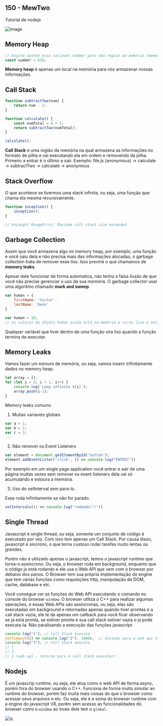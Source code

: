 ## 150 - MewTwo

Tutorial de nodejs

![image](https://user-images.githubusercontent.com/14116020/180343772-1bdf2ed9-4d18-4b97-b700-e9dc0f6537f5.png)

## Memory Heap

```js
// Engine aponte essa variável number para uma regiao da memória (memory heap) para armazenar esse número
const number = 610;
```

**Memory heap** é apenas um local na memória para nós armazenar nossas informações.

## Call Stack

```js
function subtractTwo(num) {
    return num - 2;
}

function calculate() {
    const numTotal = 4 + 5;
    return subtractTwo(numTotal);
}

calculate();
```

**Call Stack** é uma região da memória na qual armazena as informações no formato de pilha e vai executando ela em ordem e removendo da pilha. Primeiro a entrar é o último a sair. Exemplo: file.js (anonymous) -> calculate -> subtractTwo -> calculate -> anonymous

## Stack Overflow

O que acontece se tivermos uma stack infinita, ou seja, uma função que chama ela mesma recursivamente.

```js
function inception() {
    inception();
}

// Uncaught RangeError: Maximum call stack size exceeded
```

## Garbage Collection

Assim que você armazena algo no memory heap, por exemplo, uma função e você saiu dela e não precisa mais das informações alocadas,
o garbage collection trata de remover esse lixo. Isso previne o que chamamos de **memory leaks**.

Apesar dele funcionar de forma automatica, não tenha a falsa ilusão de que você não precise gerenciar o uso da sua memória.
O garbage collector usar uma algoritmo chamado **mark and sweep**.

```js
var human = {
    firstName: 'Victor',
    lastName: 'Deon'
}

var human = 10;
// os valores do objeto human ainda está na memória e virou lixo e será removido pelo garbage collection
```

Qualquer variável que tiver dentro de uma função vira lixo quando a função termina de executar.

## Memory Leaks

Vamos fazer um estouro de memória, ou seja, vamos inserir infinitamente dados no memory heap.

```js
let array = [];
for (let i = 5; i > 1; i++) {
    console.log(`Loop infinito ${i}`);
    array.push(i-1);
}
```

Memory leaks comuns:

1) Muitas varíaveis globais

```js
var a = 1;
var b = 2;
var c = 3;
...
```

2) Não remover os Event Listeners

```js
var element = document.getElementById('button');
element.addEventLister('click', () => console.log("ENTREI"))
```

Por exemplo em um single page application você entrar e sair de uma página muitas vezes sem remover os event listeners dela
vai só acumulando e estoura a memória.

3) Uso do setInterval sem para-lo.

Esse roda infinitamente se não for parado.

```js
setIntervalo(() => console.log("rodando!!!"))
```

## Single Thread

Javascript é single thread, ou seja, somente um conjunto de código é executado por vez. Com isso tem apenas um Call Stack.
Por causa disso, javascript é sincrono, o que torna custoso rodar tarefas muito lentas ou grandes.

Porém não é utilizado apenas o javascript, temos o javascript runtime que torna-o assincrono. Ou seja, o browser roda em background, enquanto
que o código js está rodando e ele usa o Web API que vem com o browser por debaixo dos panos. O Browser tem sua própria implementação do engine que
tem várias funções como requisições http, manipulação de DOM, cache, database e etc.

Você consegue ver as funções do Web API executando o comando no console do browser `window`. O browser utiliza o C++ para realizar algumas operações,
e essas Web APIs são assincronas, ou seja, elas são executadas em background e retornadas apenas quando tiver prontas e a call stack vazia, ele te da apenas um callback para você ficar observando se já está pronta, se estiver pronta e sua call stack estiver vazia o js pode executa-la. Não paralisando a execução das funções javascript.

```js
console.log("1"); // Call Stack executa
setTimeout(() => console.log("2"), 1000);  // Enviado para a web api tratar
console.log("3"); // Call Stack executa
// 1
// 3
// 2 (web api - retorna para o call stack executar)
```

## Nodejs

É um javascrip runtime, ou seja, ele atua como o web API de forma async, porém fora do browser usando o C++. Funciona de forma muito simular ao
runtime do browser, porém faz muita mais coisas do que o browser como acessar seus arquivos e etc. Ou seja, ele é a soma do browser runtime com a
engine do javascript V8, porém sem acesso as funcionalidades do browser como o `window` ao inves dele tem o `global`.

![q](https://user-images.githubusercontent.com/14116020/183785596-113beeff-3420-4e02-8a69-8b910b84e0d4.png)